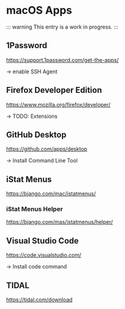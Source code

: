# macOS Apps

::: warning
This entry is a work in progress.
:::

## 1Password

https://support.1password.com/get-the-apps/

-> enable SSH Agent

## Firefox Developer Edition

https://www.mozilla.org/firefox/developer/

-> TODO: Extensions

## GitHub Desktop

https://github.com/apps/desktop

-> Install Command Line Tool

## iStat Menus

https://bjango.com/mac/istatmenus/

### iStat Menus Helper

https://bjango.com/mas/istatmenus/helper/

## Visual Studio Code

https://code.visualstudio.com/

-> Install code command

## TIDAL

https://tidal.com/download
